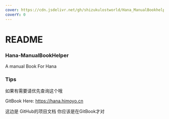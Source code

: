 ```yaml
---
cover: https://cdn.jsdelivr.net/gh/shizukulostworld/Hana_ManualBookhelper@main/.gitbook/assets/20210810_010328 (1).jpg
coverY: 0
---
```


# README

### Hana-ManualBookHelper

A manual Book For Hana

### Tips

如果有需要请优先查询这个哦

GitBook Here: https://hana.himoyo.cn

这边是 GitHub的项目文档 你应该是在GitBook才对
